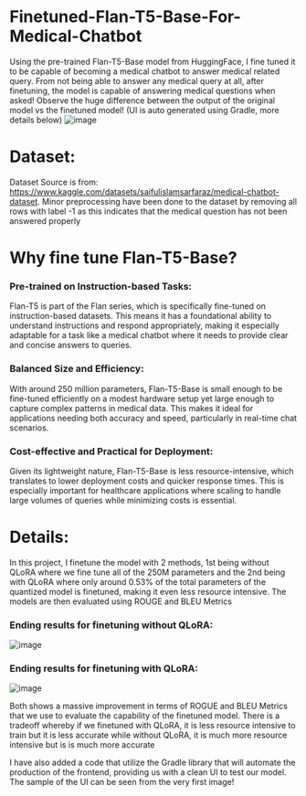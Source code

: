 # Finetuned-Flan-T5-Base-For-Medical-Chatbot
Using the pre-trained Flan-T5-Base model from HuggingFace, I fine tuned it to be capable of becoming a medical chatbot to answer medical related query. From not being able to answer any medical query at all, after finetuning, the model is capable of answering medical questions when asked! Observe the huge difference between the output of the original model vs the finetuned model! (UI is auto generated using Gradle, more details below)
![image](https://github.com/user-attachments/assets/64724850-bbf1-4941-b33d-b44e9e387454)

# Dataset:
Dataset Source is from: https://www.kaggle.com/datasets/saifulislamsarfaraz/medical-chatbot-dataset. Minor preprocessing have been done to the dataset by removing all rows with label -1 as this indicates that the medical question has not been answered properly

# Why fine tune Flan-T5-Base?
### Pre-trained on Instruction-based Tasks: 
Flan-T5 is part of the Flan series, which is specifically fine-tuned on instruction-based datasets. This means it has a foundational ability to understand instructions and respond appropriately, making it especially adaptable for a task like a medical chatbot where it needs to provide clear and concise answers to queries.

### Balanced Size and Efficiency: 
With around 250 million parameters, Flan-T5-Base is small enough to be fine-tuned efficiently on a modest hardware setup yet large enough to capture complex patterns in medical data. This makes it ideal for applications needing both accuracy and speed, particularly in real-time chat scenarios.

### Cost-effective and Practical for Deployment: 
Given its lightweight nature, Flan-T5-Base is less resource-intensive, which translates to lower deployment costs and quicker response times. This is especially important for healthcare applications where scaling to handle large volumes of queries while minimizing costs is essential.

# Details:
In this project, I finetune the model with 2 methods, 1st being without QLoRA where we fine tune all of the 250M parameters and the 2nd being with QLoRA where only around 0.53% of the total parameters of the quantized model is finetuned, making it even less resource intensive. The models are then evaluated using ROUGE and BLEU Metrics 

### Ending results for finetuning without QLoRA:
![image](https://github.com/user-attachments/assets/b56c2d3d-b255-483d-8e82-9aeb1cc35ec6)

### Ending results for finetuning with QLoRA:
![image](https://github.com/user-attachments/assets/9d9175fc-ced4-42f4-a11b-42f09ff0bfc0)

Both shows a massive improvement in terms of ROGUE and BLEU Metrics that we use to evaluate the capability of the finetuned model. There is a tradeoff whereby if we finetuned with QLoRA, it is less resource intensive to train but it is less accurate while without QLoRA, it is much more resource intensive but is is much more accurate

I have also added a code that utilize the Gradle library that will automate the production of the frontend, providing us with a clean UI to test our model. The sample of the UI can be seen from the very first image!





